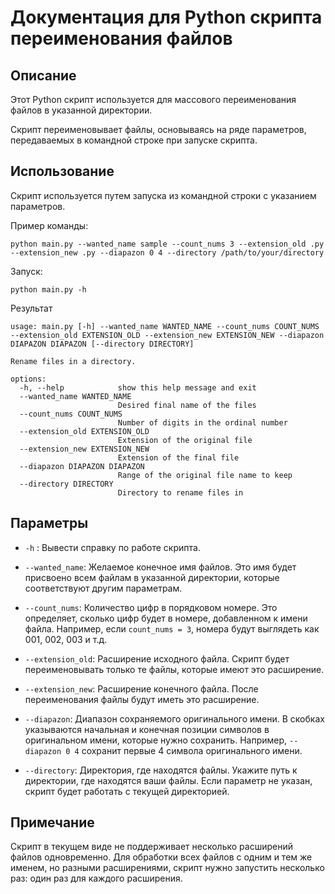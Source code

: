 # Документация для Python скрипта переименования файлов

## Описание

Этот Python скрипт используется для массового переименования файлов в указанной директории. 

Скрипт переименовывает файлы, основываясь на ряде параметров, передаваемых в командной строке при запуске скрипта.

## Использование

Скрипт используется путем запуска из командной строки с указанием параметров. 

Пример команды:

```
python main.py --wanted_name sample --count_nums 3 --extension_old .py --extension_new .py --diapazon 0 4 --directory /path/to/your/directory
```

Запуск:
```
python main.py -h
```

Результат
```
usage: main.py [-h] --wanted_name WANTED_NAME --count_nums COUNT_NUMS --extension_old EXTENSION_OLD --extension_new EXTENSION_NEW --diapazon DIAPAZON DIAPAZON [--directory DIRECTORY]

Rename files in a directory.

options:
  -h, --help            show this help message and exit
  --wanted_name WANTED_NAME
                        Desired final name of the files
  --count_nums COUNT_NUMS
                        Number of digits in the ordinal number
  --extension_old EXTENSION_OLD
                        Extension of the original file
  --extension_new EXTENSION_NEW
                        Extension of the final file
  --diapazon DIAPAZON DIAPAZON
                        Range of the original file name to keep
  --directory DIRECTORY
                        Directory to rename files in
```

## Параметры

- `-h` : Вывести справку по работе скрипта.

- `--wanted_name`: Желаемое конечное имя файлов. Это имя будет присвоено всем файлам в указанной директории, которые соответствуют другим параметрам. 

- `--count_nums`: Количество цифр в порядковом номере. Это определяет, сколько цифр будет в номере, добавленном к имени файла. Например, если `count_nums = 3`, номера будут выглядеть как 001, 002, 003 и т.д.

- `--extension_old`: Расширение исходного файла. Скрипт будет переименовывать только те файлы, которые имеют это расширение.

- `--extension_new`: Расширение конечного файла. После переименования файлы будут иметь это расширение.

- `--diapazon`: Диапазон сохраняемого оригинального имени. В скобках указываются начальная и конечная позиции символов в оригинальном имени, которые нужно сохранить. Например, `--diapazon 0 4` сохранит первые 4 символа оригинального имени.

- `--directory`: Директория, где находятся файлы. Укажите путь к директории, где находятся ваши файлы. Если параметр не указан, скрипт будет работать с текущей директорией.

## Примечание

Скрипт в текущем виде не поддерживает несколько расширений файлов одновременно. Для обработки всех файлов с одним и тем же именем, но разными расширениями, скрипт нужно запустить несколько раз: один раз для каждого расширения.